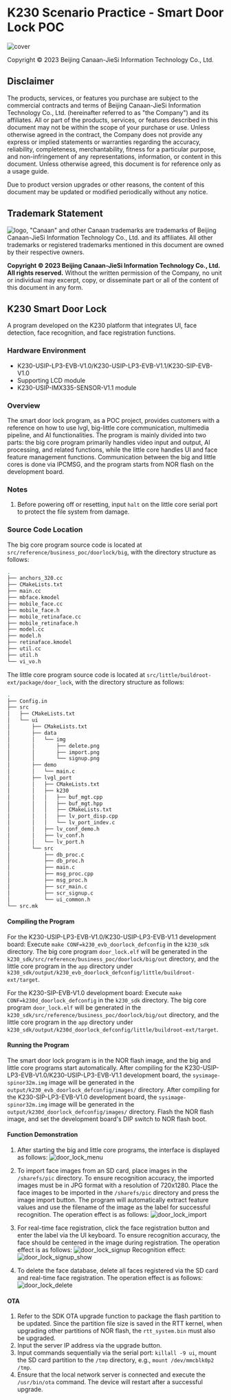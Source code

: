 # K230 Scenario Practice - Smart Door Lock POC

![cover](../../../zh/02_applications/business_poc/images/canaan-cover.png)

Copyright © 2023 Beijing Canaan-JieSi Information Technology Co., Ltd.

<div style="page-break-after:always"></div>

## Disclaimer

The products, services, or features you purchase are subject to the commercial contracts and terms of Beijing Canaan-JieSi Information Technology Co., Ltd. (hereinafter referred to as "the Company") and its affiliates. All or part of the products, services, or features described in this document may not be within the scope of your purchase or use. Unless otherwise agreed in the contract, the Company does not provide any express or implied statements or warranties regarding the accuracy, reliability, completeness, merchantability, fitness for a particular purpose, and non-infringement of any representations, information, or content in this document. Unless otherwise agreed, this document is for reference only as a usage guide.

Due to product version upgrades or other reasons, the content of this document may be updated or modified periodically without any notice.

## Trademark Statement

![logo](../../../zh/02_applications/business_poc/images/logo.png), "Canaan" and other Canaan trademarks are trademarks of Beijing Canaan-JieSi Information Technology Co., Ltd. and its affiliates. All other trademarks or registered trademarks mentioned in this document are owned by their respective owners.

**Copyright © 2023 Beijing Canaan-JieSi Information Technology Co., Ltd. All rights reserved.**
Without the written permission of the Company, no unit or individual may excerpt, copy, or disseminate part or all of the content of this document in any form.

<div style="page-break-after:always"></div>

## K230 Smart Door Lock

A program developed on the K230 platform that integrates UI, face detection, face recognition, and face registration functions.

### Hardware Environment

- K230-USIP-LP3-EVB-V1.0/K230-USIP-LP3-EVB-V1.1/K230-SIP-EVB-V1.0
- Supporting LCD module
- K230-USIP-IMX335-SENSOR-V1.1 module

### Overview

The smart door lock program, as a POC project, provides customers with a reference on how to use lvgl, big-little core communication, multimedia pipeline, and AI functionalities. The program is mainly divided into two parts: the big core program primarily handles video input and output, AI processing, and related functions, while the little core handles UI and face feature management functions. Communication between the big and little cores is done via IPCMSG, and the program starts from NOR flash on the development board.

### Notes

1. Before powering off or resetting, input `halt` on the little core serial port to protect the file system from damage.

### Source Code Location

The big core program source code is located at `src/reference/business_poc/doorlock/big`, with the directory structure as follows:

```sh
.
├── anchors_320.cc
├── CMakeLists.txt
├── main.cc
├── mbface.kmodel
├── mobile_face.cc
├── mobile_face.h
├── mobile_retinaface.cc
├── mobile_retinaface.h
├── model.cc
├── model.h
├── retinaface.kmodel
├── util.cc
├── util.h
└── vi_vo.h
```

The little core program source code is located at `src/little/buildroot-ext/package/door_lock`, with the directory structure as follows:

```sh
.
├── Config.in
├── src
│   ├── CMakeLists.txt
│   └── ui
│       ├── CMakeLists.txt
│       ├── data
│       │   └── img
│       │       ├── delete.png
│       │       ├── import.png
│       │       └── signup.png
│       ├── demo
│       │   └── main.c
│       ├── lvgl_port
│       │   ├── CMakeLists.txt
│       │   ├── k230
│       │   │   ├── buf_mgt.cpp
│       │   │   ├── buf_mgt.hpp
│       │   │   ├── CMakeLists.txt
│       │   │   ├── lv_port_disp.cpp
│       │   │   └── lv_port_indev.c
│       │   ├── lv_conf_demo.h
│       │   ├── lv_conf.h
│       │   └── lv_port.h
│       └── src
│           ├── db_proc.c
│           ├── db_proc.h
│           ├── main.c
│           ├── msg_proc.cpp
│           ├── msg_proc.h
│           ├── scr_main.c
│           ├── scr_signup.c
│           └── ui_common.h
└── src.mk
```

#### Compiling the Program

For the K230-USIP-LP3-EVB-V1.0/K230-USIP-LP3-EVB-V1.1 development board:
Execute `make CONF=k230_evb_doorlock_defconfig` in the `k230_sdk` directory. The big core program `door_lock.elf` will be generated in the `k230_sdk/src/reference/business_poc/doorlock/big/out` directory, and the little core program in the `app` directory under `k230_sdk/output/k230_evb_doorlock_defconfig/little/buildroot-ext/target`.

For the K230-SIP-EVB-V1.0 development board:
Execute `make CONF=k230d_doorlock_defconfig` in the `k230_sdk` directory. The big core program `door_lock.elf` will be generated in the `k230_sdk/src/reference/business_poc/doorlock/big/out` directory, and the little core program in the `app` directory under `k230_sdk/output/k230d_doorlock_defconfig/little/buildroot-ext/target`.

#### Running the Program

The smart door lock program is in the NOR flash image, and the big and little core programs start automatically. After compiling for the K230-USIP-LP3-EVB-V1.0/K230-USIP-LP3-EVB-V1.1 development board, the `sysimage-spinor32m.img` image will be generated in the `output/k230_evb_doorlock_defconfig/images/` directory. After compiling for the K230-SIP-LP3-EVB-V1.0 development board, the `sysimage-spinor32m.img` image will be generated in the `output/k230d_doorlock_defconfig/images/` directory. Flash the NOR flash image, and set the development board's DIP switch to NOR flash boot.

#### Function Demonstration

1. After starting the big and little core programs, the interface is displayed as follows: ![door_lock_menu](../../../zh/02_applications/business_poc/images/door_lock_menu.png)

1. To import face images from an SD card, place images in the `/sharefs/pic` directory. To ensure recognition accuracy, the imported images must be in JPG format with a resolution of 720x1280. Place the face images to be imported in the `/sharefs/pic` directory and press the image import button. The program will automatically extract feature values and use the filename of the image as the label for successful recognition. The operation effect is as follows: ![door_lock_import](../../../zh/02_applications/business_poc/images/door_lock_import.png)

1. For real-time face registration, click the face registration button and enter the label via the UI keyboard. To ensure recognition accuracy, the face should be centered in the image during registration. The operation effect is as follows: ![door_lock_signup](../../../zh/02_applications/business_poc/images/door_lock_signup.png) Recognition effect: ![door_lock_signup_show](../../../zh/02_applications/business_poc/images/door_lock_signup_show.png)

1. To delete the face database, delete all faces registered via the SD card and real-time face registration. The operation effect is as follows: ![door_lock_delete](../../../zh/02_applications/business_poc/images/door_lock_delete.png)

#### OTA

1. Refer to the SDK OTA upgrade function to package the flash partition to be updated. Since the partition file size is saved in the RTT kernel, when upgrading other partitions of NOR flash, the `rtt_system.bin` must also be upgraded.
1. Input the server IP address via the upgrade button.
1. Input commands sequentially via the serial port: `killall -9 ui`, mount the SD card partition to the `/tmp` directory, e.g., `mount /dev/mmcblk0p2 /tmp`.
1. Ensure that the local network server is connected and execute the `/usr/bin/ota` command. The device will restart after a successful upgrade.
